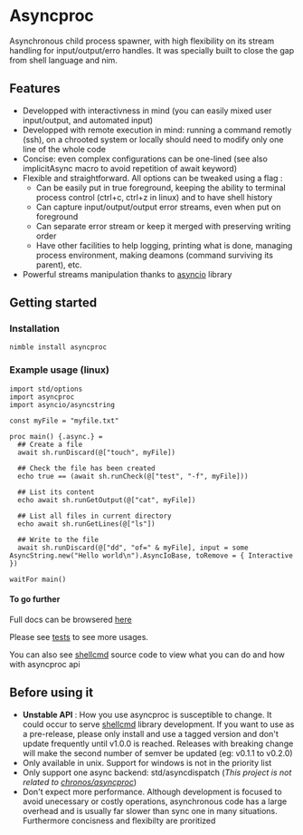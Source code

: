 # Asyncproc

Asynchronous child process spawner, with high flexibility on its stream handling for input/output/erro handles.
It was specially built to close the gap from shell language and nim.

## Features

- Developped with interactivness in mind (you can easily mixed user input/output, and automated input)
- Developped with remote execution in mind: running a command remotly (ssh), on a chrooted system or locally should need to modify only one line of the whole code
- Concise: even complex configurations can be one-lined (see also implicitAsync macro to avoid repetition of await keyword)
- Flexible and straightforward. All options can be tweaked using a flag :
  - Can be easily put in true foreground, keeping the ability to terminal process control (ctrl+c, ctrl+z in linux) and to have shell history
  - Can capture input/output/output error streams, even when put on foreground
  - Can separate error stream or keep it merged with preserving writing order
  - Have other facilities to help logging, printing what is done, managing process environment, making deamons (command surviving its parent), etc.
- Powerful streams manipulation thanks to [asyncio](https://github.com/Alogani/asyncio) library

## Getting started

### Installation

`nimble install asyncproc`

### Example usage (linux)

```
import std/options
import asyncproc
import asyncio/asyncstring

const myFile = "myfile.txt"

proc main() {.async.} =
  ## Create a file
  await sh.runDiscard(@["touch", myFile])

  ## Check the file has been created
  echo true == (await sh.runCheck(@["test", "-f", myFile]))

  ## List its content
  echo await sh.runGetOutput(@["cat", myFile])

  ## List all files in current directory
  echo await sh.runGetLines(@["ls"])

  ## Write to the file
  await sh.runDiscard(@["dd", "of=" & myFile], input = some AsyncString.new("Hello world\n").AsyncIoBase, toRemove = { Interactive })

waitFor main()
```

#### To go further

Full docs can be browsered [here](https://htmlpreview.github.io/?https://github.com/Alogani/asyncproc/blob/main/htmldocs/asyncproc.html)

Please see [tests](https://github.com/Alogani/asyncproc/tree/main/tests) to see more usages.

You can also see [shellcmd](https://github.com/Alogani/shellcmd) source code to view what you can do and how with asyncproc api

## Before using it

- **Unstable API** : How you use asyncproc is susceptible to change. It could occur to serve [shellcmd](https://github.com/Alogani/shellcmd) library development. If you want to use as a pre-release, please only install and use a tagged version and don't update frequently until v1.0.0 is reached. Releases with breaking change will make the second number of semver be updated (eg: v0.1.1 to v0.2.0)
- Only available in unix. Support for windows is not in the priority list
- Only support one async backend: std/asyncdispatch (_This project is *not* related to [chronos/asyncproc](https://github.com/status-im/nim-chronos/blob/master/chronos/asyncproc.nim)_)
- Don't expect more performance. Although development is focused to avoid unecessary or costly operations, asynchronous code has a large overhead and is usually far slower than sync one in many situations. Furthermore concisness and flexibilty are proritized
